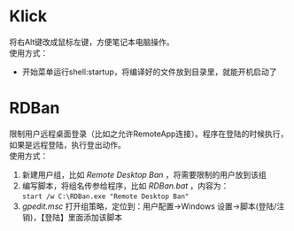 # Klick
将右Alt键改成鼠标左键，方便笔记本电脑操作。  
使用方式：  
+ 开始菜单运行shell:startup，将编译好的文件放到目录里，就能开机启动了  

# RDBan
限制用户远程桌面登录（比如之允许RemoteApp连接）。程序在登陆的时候执行，如果是远程登陆，执行登出动作。  
使用方式：
1. 新建用户组，比如 *Remote Desktop Ban* ，将需要限制的用户放到该组
2. 编写脚本，将组名传参给程序，比如 *RDBan.bat* ，内容为：  
`start /w C:\RDBan.exe "Remote Desktop Ban"`
3. *gpedit.msc* 打开组策略，定位到：用户配置->Windows 设置->脚本(登陆/注销)，【登陆】里面添加该脚本